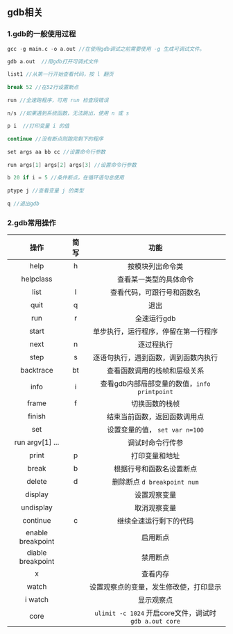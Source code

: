 ## gdb相关

### 1.gdb的一般使用过程

```c++
gcc -g main.c -o a.out //在使用gdb调试之前需要使用 -g 生成可调试文件。
    
gdb a.out  //用gdb打开可调式文件

list1 //从第一行开始查看代码，按 l 翻页
    
break 52 //在52行设置断点
    
run //全速跑程序，可用 run 检查段错误
    
n/s //如果遇到系统函数，无法跳出，使用 n 或 s 
    
p i  //打印变量 i 的值
    
continue //没有断点则跑完剩下的程序  
    
set args aa bb cc //设置命令行参数
    
run args[1] args[2] args[3] //设置命令行参数
    
b 20 if i = 5 //条件断点，在循环语句总使用
    
ptype j //查看变量 j 的类型
    
q //退出gdb    
```



### 2.gdb常用操作

|       操作        | 简写 |                          功能                          |
| :---------------: | :--: | :----------------------------------------------------: |
|       help        |  h   |                    按模块列出命令类                    |
|     helpclass     |      |                 查看某一类型的具体命令                 |
|       list        |  l   |               查看代码，可跟行号和函数名               |
|       quit        |  q   |                          退出                          |
|        run        |  r   |                      全速运行gdb                       |
|       start       |      |          单步执行，运行程序，停留在第一行程序          |
|       next        |  n   |                       逐过程执行                       |
|       step        |  s   |          逐语句执行，遇到函数，调到函数内执行          |
|     backtrace     |  bt  |              查看函数调用的栈帧和层级关系              |
|       info        |  i   |      查看gdb内部局部变量的数值，`info printpoint`      |
|       frame       |  f   |                     切换函数的栈帧                     |
|      finish       |      |              结束当前函数，返回函数调用点              |
|        set        |      |             设置变量的值， `set var n=100`             |
|  run argv[1] ...  |      |                    调试时命令行传参                    |
|       print       |  p   |                     打印变量和地址                     |
|       break       |  b   |                根据行号和函数名设置断点                |
|      delete       |  d   |              删除断点 `d breakpoint num`               |
|      display      |      |                      设置观察变量                      |
|     undisplay     |      |                      取消观察变量                      |
|     continue      |  c   |                 继续全速运行剩下的代码                 |
| enable breakpoint |      |                        启用断点                        |
| diable breakpoint |      |                        禁用断点                        |
|         x         |      |                        查看内存                        |
|       watch       |      |         设置观察点的变量，发生修改使，打印显示         |
|      i watch      |      |                       显示观察点                       |
|       core        |      | `ulimit -c 1024` 开启core文件，调试时 `gdb a.out core` |

